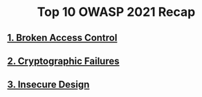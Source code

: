 <div align='center'>

# **Top 10 OWASP 2021 Recap**

</div>

## **[1. Broken Access Control](./Broken%20Access%20Control/)**

## **[2. Cryptographic Failures](./Cryptographic%20Failures/)**

## **[3. Insecure Design](./Insecure%20Design/)**